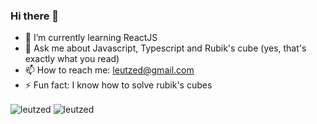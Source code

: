 ### Hi there 👋

- 🌱 I’m currently learning ReactJS
- 💬 Ask me about Javascript, Typescript and Rubik's cube (yes, that's exactly what you read)
- 📫 How to reach me: leutzed@gmail.com
- ⚡ Fun fact: I know how to solve rubik's cubes

<span> 
  <img align="center" src="https://github-readme-stats.vercel.app/api/top-langs?username=leutzed&show_icons=true&locale=en&layout=compact&theme=tokyonight" alt="leutzed"/>
  <img align="center" src="https://github-readme-stats.vercel.app/api?username=leutzed&show_icons=true&theme=tokyonight" alt="leutzed" />
</span>
